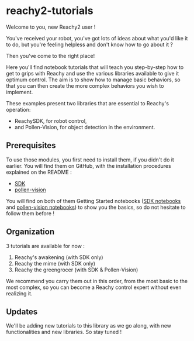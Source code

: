 # reachy2-tutorials
Welcome to you, new Reachy2 user ! 

You've received your robot, you've got lots of ideas about what you'd like it to do, but you're feeling helpless and don't know how to go about it ?

Then you've come to the right place! 

Here you'll find notebook tutorials that will teach you step-by-step how to get to grips with Reachy and use the various libraries available to give it optimum control. The aim is to show how to manage basic behaviors, so that you can then create the more complex behaviors you wish to implement.

These examples present two libraries that are essential to Reachy's operation: 
- ReachySDK, for robot control,
- and Pollen-Vision, for object detection in the environment.

## Prerequisites

To use those modules, you first need to install them, if you didn't do it earlier. You will find them on GitHub, with the installation procedures explained on the README :
- [SDK](https://github.com/pollen-robotics/reachy2-sdk)
- [pollen-vision](https://github.com/pollen-robotics/pollen-vision)

You will find on both of them Getting Started notebooks ([SDK notebooks](https://github.com/pollen-robotics/reachy2-sdk/tree/develop/src/examples) and [pollen-vision notebooks](https://github.com/pollen-robotics/pollen-vision/tree/develop/examples/vision_models_examples)) to show you the basics, so do not hesitate to follow them before ! 


## Organization

3 tutorials are available for now : 
1. Reachy's awakening (with SDK only)
2. Reachy the mime (with SDK only)
3. Reachy the greengrocer (with SDK & Pollen-Vision)

We recommend you carry them out in this order, from the most basic to the most complex, so you can become a Reachy control expert without even realizing it. 

## Updates 

We'll be adding new tutorials to this library as we go along, with new functionalities and new libraries. So stay tuned ! 
